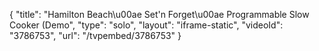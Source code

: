{
    "title": "Hamilton Beach\u00ae Set'n Forget\u00ae Programmable Slow Cooker (Demo",
    "type": "solo",
    "layout": "iframe-static",
    "videoId": "3786753",
    "url": "\/tvpembed\/3786753"
}